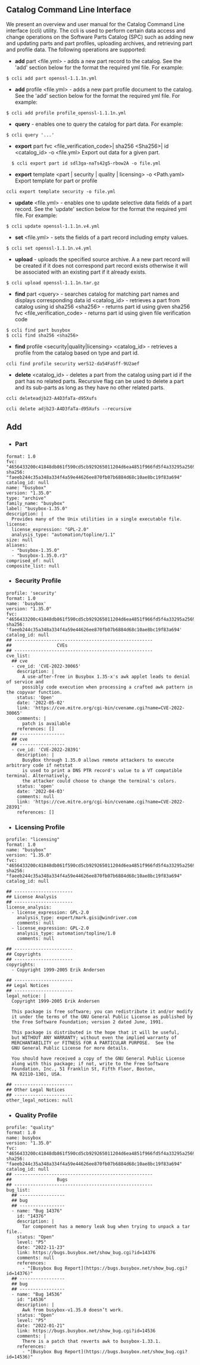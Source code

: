 ## Catalog Command Line Interface

We present an overview and user manual for the Catalog Command Line interface (ccli) utility. The ccli is used to perform certain data access and change 
operations on the Software Parts Catalog (SPC) such as adding new and updating parts and part profiles, uploading archives, and retrieving part and profile data.
The following operations are supported:

- **add** part <file.yml> - adds a new part record to the catalog. See the 'add' section below for the format the required yml file. For example:
```
$ ccli add part openssl-1.1.1n.yml
```
- **add** profile <file.yml> - adds a new part profile document to the catalog. See the 'add' section below for the format the required yml file. For example:
```
$ ccli add profile profile_openssl-1.1.1n.yml
```
- **query** <string> - enables one to query the catalog for part data. For example:
```
$ ccli query '...'
```
- **export** 
part fvc <file_verification_code>| sha256 \<Sha256>| id <catalog_id> -o <file.yml>
Export out data for a given part. 
```
  $ ccli export part id sdl3ga-naTs42g5-rbow2A -o file.yml
```
- **export** 
template <part | security | quality | licensing> -o <Path.yaml>
Export template for part or profile
```
ccli export template security -o file.yml
```
- **update** <file.yml> - enables one to update selective data fields of a part record. See the 'update' section below for the format the 
required yml file. For example:
```
$ ccli update openssl-1.1.1n.v4.yml
```
- **set** <file.yml> - sets the fields of a part record including empty values.
```
$ ccli set openssl-1.1.1n.v4.yml
```
-  **upload** <source archive> - uploads the specified source archive. A a new part record will be created if it does not correspond part record exists otherwise
it will be associated with an existing part if it already exists.  
```
$ ccli upload openssl-1.1.1n.tar.gz
```
- **find** 
part \<query> - searches catalog for matching part names and displays corresponding data
id \<catalog_id> - retrieves a part from catalog using id
sha256 \<sha256> - returns part id using given sha256
fvc \<file_verification_code> - returns part id using given file verification code
```
$ ccli find part busybox
$ ccli find sha256 <sha256>
```
- **find**
profile <security|quality|licensing> <catalog_id> - retrieves a profile from the catalog based on type and part id.
```
ccli find profile security werS12-da54FaSff-9U2aef
```
- **delete**
 <catalog_id> - deletes a part from the catalog using part id if the part has no related parts. Recursive flag can be used to delete a part and its sub-parts as long as they have no other related parts.
```
ccli deleteadjb23-A4D3faTa-d95Xufs
```
```
ccli delete adjb23-A4D3faTa-d95Xufs --recursive
```

## Add
- ### Part
```
format: 1.0
fvc: "4656433200c41848db861f590cd5cb929265011204d6ea4851f966fd5f4a33295a2569b35f"
sha256: "faeeb244c35a348a334f4a59e44626ee870fb07b6884d68c10ae8bc19f83a694"
catalog_id: null
name: "busybox"
version: "1.35.0"
type: "archive"
family_name: "busybox"
label: "busybox-1.35.0"
description: |
  Provides many of the Unix utilities in a single executable file.
license: 
  license_expression: "GPL-2.0"
  analysis_type: "automation/topline/1.1"
size: null
aliases: 
  - "busybox-1.35.0"
  - "busybox-1.35.0.r3"
comprised_of: null
composite_list: null
```
- ### Security Profile
```
profile: 'security'
format: 1.0
name: 'busybox'
version: "1.35.0"
fvc: "4656433200c41848db861f590cd5cb929265011204d6ea4851f966fd5f4a33295a2569b35f"
sha256: 'faeeb244c35a348a334f4a59e44626ee870fb07b6884d68c10ae8bc19f83a694' 
catalog_id: null
## ----------------------------------------------------
##                 CVEs
## ----------------------------------------------------
cve_list:
  ## cve
  - cve_id: 'CVE-2022-30065'
    description: |
      A use-after-free in Busybox 1.35-x's awk applet leads to denial of service and 
      possibly code execution when processing a crafted awk pattern in the copyvar function.
    status: 'Open'
    date: '2022-05-02'
    link: 'https://cve.mitre.org/cgi-bin/cvename.cgi?name=CVE-2022-30065'
    comments: |
      patch is available
    references: []
  ## -----------------
  ## cve
  ## -----------------
  - cve_id: 'CVE-2022-28391'
    description: |
      BusyBox through 1.35.0 allows remote attackers to execute arbitrary code if netstat 
      is used to print a DNS PTR record's value to a VT compatible terminal. Alternatively, 
      the attacker could choose to change the terminal's colors.
    status: 'open'
    date: '2022-04-03'
    comments: null
    link: 'https://cve.mitre.org/cgi-bin/cvename.cgi?name=CVE-2022-28391'
    references: []
```
- ### Licensing Profile
```
profile: "licensing"
format: 1.0
name: "busybox"
version: "1.35.0"
fvc: "4656433200c41848db861f590cd5cb929265011204d6ea4851f966fd5f4a33295a2569b35f"
sha256: "faeeb244c35a348a334f4a59e44626ee870fb07b6884d68c10ae8bc19f83a694"
catalog_id: null

## ----------------------
## License Analysis
## ----------------------
license_analysis:
  - license_expression: GPL-2.0
    analysis_type: expert/mark.gisi@windriver.com
    comments: null
  - license_expression: GPL-2.0
    analysis_type: automation/topline/1.0
    comments: null

## ----------------------
## Copyrights
## ----------------------
copyrights:
  - Copyright 1999-2005 Erik Andersen

## ----------------------
## Legal Notices
## ----------------------
legal_notice: |
  Copyright 1999-2005 Erik Andersen

  This package is free software; you can redistribute it and/or modify
  it under the terms of the GNU General Public License as published by
  the Free Software Foundation; version 2 dated June, 1991.

  This package is distributed in the hope that it will be useful,
  but WITHOUT ANY WARRANTY; without even the implied warranty of
  MERCHANTABILITY or FITNESS FOR A PARTICULAR PURPOSE.  See the
  GNU General Public License for more details.

  You should have received a copy of the GNU General Public License
  along with this package; if not, write to the Free Software
  Foundation, Inc., 51 Franklin St, Fifth Floor, Boston,
  MA 02110-1301, USA.

## ----------------------
## Other Legal Notices
## ----------------------
other_legal_notices: null
```
- ### Quality Profile
```
profile: "quality"
format: 1.0
name: busybox
version: "1.35.0"
fvc: "4656433200c41848db861f590cd5cb929265011204d6ea4851f966fd5f4a33295a2569b35f"
sha256: "faeeb244c35a348a334f4a59e44626ee870fb07b6884d68c10ae8bc19f83a694"
catalog_id: null
## ----------------------------------------------------
##                 Bugs
## ----------------------------------------------------
bug_list:
  ## -----------------
  ## bug
  ## -----------------
  - name: "Bug 14376"
    id: "14376"
    description: |
      Tar component has a memory leak bug when trying to unpack a tar file..
    status: "Open"
    level: "P5"
    date: "2022-11-23"
    link: https://bugs.busybox.net/show_bug.cgi?id=14376
    comments: null
    references:
      - "[Busybox Bug Report](https://bugs.busybox.net/show_bug.cgi?id=14376)"
  ## -----------------
  ## bug
  ## -----------------
  - name: "Bug 14536"
    id: "14536"
    description: |
      Awk from busybox-v1.35.0 doesn’t work.
    status: "Open"
    level: "P5"
    date: "2022-01-21"
    link: https://bugs.busybox.net/show_bug.cgi?id=14536
    comments: |
      There is a patch that reverts awk to busybox-1.33.1.
    references:
      - "[Busybox Bug Report](https://bugs.busybox.net/show_bug.cgi?id=14536)"
```


